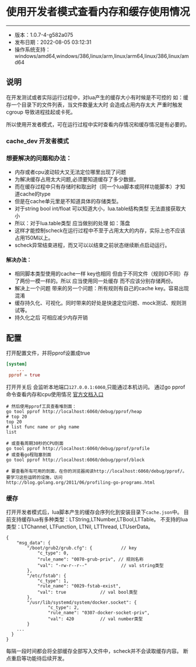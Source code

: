 # 使用开发者模式查看内存和缓存使用情况
---

- 版本：1.0.7-4-g582a075
- 发布日期：2022-08-05 03:12:31
- 操作系统支持：windows/amd64,windows/386,linux/arm,linux/arm64,linux/386,linux/amd64

## 说明
在开发测试或者实际运行过程中，对lua产生的缓存大小有时候是不可控的 如：缓存一个目录下的文件列表，当文件数量太大时 会造成占用内存太大 严重时触发cgroup 导致进程挂起或卡死。

所以使用开发者模式，可在运行过程中实时查看内存情况和缓存情况是有必要的。

### cache_dev 开发者模式
### 想要解决的问题和办法：

- 内存或者cpu波动较大又无法定位哪里出现了问题
- 为解决缓存占用太大问题,必须要知道缓存了多少数据，
- 而在缓存过程中只有存储时和取出时（同一个lua脚本或同样功能脚本）才知道cache的type
- 但是在cache单元里是不知道具体的存储类型。
- 对于string bool int/float 可以知道大小，lua.table结构类型 无法直接获取大小
- 所以：对于lua.table类型 应当做别的处理 如：落盘
- 这样才能控制scheck在运行过程中不至于占用太大的内存，实际上也不应该占用150M以上。
- scheck异常结束进程，而又可以以结束之前状态继续断点启动运行。

#### 解决办法：

- 相同脚本类型使用的cache一样 key也相同 但由于不同文件（规则ID不同）存了两份一模一样的。所以 应当使用同一处缓存 而不应该分别存储两份。
- 解决上一个问题 带来的另一个问题：所有规则有自己的cache key。容易出现混淆
- 缓存持久化、可视化。同时带来的好处是快速定位问题、mock测试、规则测试等。
- 持久化之后 可相应减少内存开销


## 配置
打开配置文件，并将pprof设置成true

```toml
[system]
    ...
 pprof = true
```

打开开关后 会监听本地端口`127.0.0.1:6060`,只能通过本机访问。 通过go pprof命令查看内存和cpu使用情况 [官方文档入口](https://code.google.com/p/google-perftools/)

```shell
# 然后使用pprof工具查看堆剖面：
go tool pprof http://localhost:6060/debug/pprof/heap
# top 20 
top 20
# list func name or pkg name 
list

# 或查看周期30秒的CPU剖面
go tool pprof http://localhost:6060/debug/pprof/profile
# 或查看go程阻塞剖面
go tool pprof http://localhost:6060/debug/pprof/block

# 要查看所有可用的剖面，在你的浏览器阅读http://localhost:6060/debug/pprof/。要学习这些运转的设施，访问
http://blog.golang.org/2011/06/profiling-go-programs.html
```

### 缓存
打开开发者模式后，lua脚本产生的缓存会序列化到安装目录下`cache.json`中。
目前支持缓存lua有多种类型：LTString,LTNumber,LTBool,LTTable。
不支持的lua类型：LTChannel, LTFunction, LTNil, LTThread, LTUserData。

```
{
	"msg_data": {
		"/boot/grub2/grub.cfg": {           // key
			"c_type": 0,
			"rule_name": "0070-grub-priv", // 规则名称
			"val": "-rw-r--r--"             // val string类型
		},
		"/etc/fstab": {
			"c_type": 1,
			"rule_name": "0029-fstab-exist",
			"val": true             // val bool类型
		},
		"/usr/lib/systemd/system/docker.socket": {
        	    "c_type": 2,
        	    "rule_name": "0307-docker-socket-priv",
        	    "val": 420          // val number类型
        }
    ... 
  }
}
```

每隔一段时间都会将全部缓存全部写入文件中，scheck并不会读取缓存内容。
断点重启等功能待后续开发。
